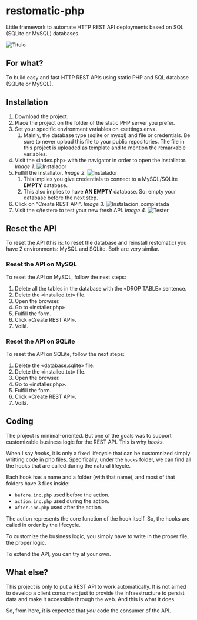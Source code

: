 # restomatic-php

Little framework to automate HTTP REST API deployments based on SQL (SQLite or MySQL) databases.

![Titulo](./docs/img/restomatic_titulo.png)

## For what?

To build easy and fast HTTP REST APIs using static PHP and SQL database (SQLite or MySQL).

## Installation

1. Download the project.
2. Place the project on the folder of the static PHP server you prefer.
3. Set your specific environment variables on «settings.env».
   1. Mainly, the database type (sqlite or mysql) and file or credentials. Be sure to never upload this file to your public repositories. The file in this project is uploaded as template and to mention the remarkable variables.
4. Visit the «index.php» with the navigator in order to open the installator. *Image 1.* ![Instalador](./docs/img/instalador.png)
5. Fulfill the installator. *Image 2.* ![Instalador](./docs/img/instalador_2.png)
   1. This implies you give credentials to connect to a MySQL/SQLite **EMPTY** database.
   2. This also implies to have **AN EMPTY** database. So: empty your database before the next step.
6. Click on "Create REST API". *Image 3.* ![Instalacion_completada](./docs/img/instalacion_completada.png)
7. Visit the «/tester» to test your new fresh API. *Image 4.* ![Tester](./docs/img/tester_insert_exitoso.png)

## Reset the API

To reset the API (this is: to reset the database and reinstall restomatic) you have 2 environments: MySQL and SQLite. Both are very similar.

### Reset the API on MySQL

To reset the API on MySQL, follow the next steps:

1. Delete all the tables in the database with the «DROP TABLE» sentence.
2. Delete the «installed.txt» file.
3. Open the browser.
4. Go to «installer.php»
5. Fulfill the form.
6. Click «Create REST API».
7. Voilá.

### Reset the API on SQLite

To reset the API on SQLite, follow the next steps:

1. Delete the «database.sqlite» file.
2. Delete the «installed.txt» file.
3. Open the browser.
4. Go to «installer.php».
5. Fulfill the form.
6. Click «Create REST API».
7. Voilá.

## Coding

The project is minimal-oriented. But one of the goals was to support customizable business logic for the REST API. This is why *hooks*.

When I say *hooks*, it is only a fixed lifecycle that can be customnized simply writting code in php files. Specifically, under the `hooks` folder, we can find all the hooks that are called during the natural lifeycle.

Each hook has a name and a folder (with that name), and most of that folders have 3 files inside:
  - `before.inc.php` used before the action.
  - `action.inc.php` used during the action.
  - `after.inc.php` used after the action.

The action represents the core function of the hook itself. So, the hooks are called in order by the lifecycle.

To customize the business logic, you simply have to write in the proper file, the proper logic.

To extend the API, you can try at your own.

## What else?

This project is only to put a REST API to work automatically. It is not aimed to develop a client consumer: just to provide the infraestructure to persist data and make it accessible through the web. And this is what it does.

So, from here, it is expected that *you* code the consumer of the API.